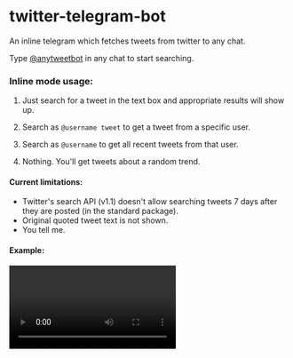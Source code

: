 # twitter-telegram-bot
An inline telegram which fetches tweets from twitter to any chat.

Type [@anytweetbot](https://t.me/anytweetbot) in any chat to start searching.

### Inline mode usage:

1. Just search for a tweet in the text box and appropriate results will show up.

2. Search as `@username tweet` to get a tweet from a specific user.

3. Search as `@username` to get all recent tweets from that user.

4. Nothing. You'll get tweets about a random trend.


#### Current limitations:
- Twitter's search API (v1.1) doesn't allow searching tweets 7 days after they are posted (in the standard package).
- Original quoted tweet text is not shown.
- You tell me.

#### Example:

![example](https://user-images.githubusercontent.com/37377066/110357751-0fc3d580-8055-11eb-9d02-f1fe683fd05d.mp4)

